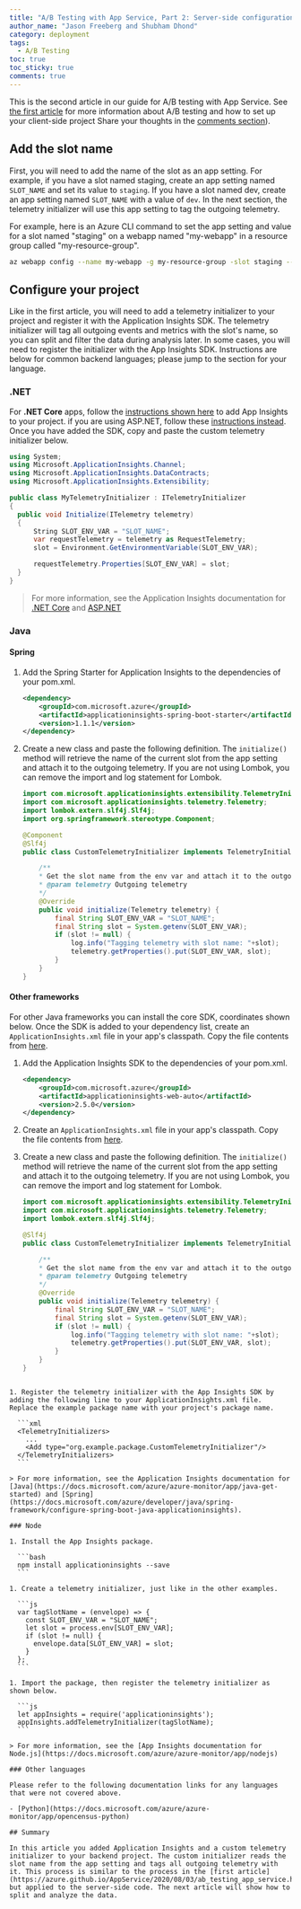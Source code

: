 ```yaml
---
title: "A/B Testing with App Service, Part 2: Server-side configuration"
author_name: "Jason Freeberg and Shubham Dhond"
category: deployment
tags: 
  - A/B Testing
toc: true
toc_sticky: true
comments: true
---
```


This is the second article in our guide for A/B testing with App Service. See [the first article](https://azure.github.io/AppService/2020/08/03/ab_testing_app_service.html) for more information about A/B testing and how to set up your client-side project Share your thoughts in the [comments section](#disqus_thread)).

## Add the slot name

First, you will need to add the name of the slot as an app setting. For example, if you have a slot named staging, create an app setting named `SLOT_NAME` and set its value to `staging`. If you have a slot named dev, create an app setting named `SLOT_NAME` with a value of `dev`. In the next section, the telemetry initializer will use this app setting to tag the outgoing telemetry. 

For example, here is an Azure CLI command to set the app setting and value for a slot named "staging" on a webapp named "my-webapp" in a resource group called "my-resource-group".

```bash
az webapp config --name my-webapp -g my-resource-group -slot staging --settings SLOT_NAME=staging
```

## Configure your project

Like in the first article, you will need to add a telemetry initializer to your project and register it with the Application Insights SDK. The telemetry initializer will tag all outgoing events and metrics with the slot's name, so you can split and filter the data during analysis later. In some cases, you will need to register the initializer with the App Insights SDK. Instructions are below for common backend languages; please jump to the section for your language.

### .NET

For **.NET Core** apps, follow the [instructions shown here](https://docs.microsoft.com/azure/azure-monitor/app/asp-net-core) to add App Insights to your project. if you are using ASP.NET, follow these [instructions instead](https://docs.microsoft.com/azure/azure-monitor/app/asp-net). Once you have added the SDK, copy and paste the custom telemetry initializer below.

```c#
using System;
using Microsoft.ApplicationInsights.Channel;
using Microsoft.ApplicationInsights.DataContracts;
using Microsoft.ApplicationInsights.Extensibility;

public class MyTelemetryInitializer : ITelemetryInitializer
{
  public void Initialize(ITelemetry telemetry)
  {
      String SLOT_ENV_VAR = "SLOT_NAME";
      var requestTelemetry = telemetry as RequestTelemetry;
      slot = Environment.GetEnvironmentVariable(SLOT_ENV_VAR);

      requestTelemetry.Properties[SLOT_ENV_VAR] = slot;
  }
}
```


> For more information, see the Application Insights documentation for [.NET Core](https://docs.microsoft.com/azure/azure-monitor/app/asp-net-core) and [ASP.NET](https://docs.microsoft.com/azure/azure-monitor/app/asp-net)

### Java

#### Spring

1. Add the Spring Starter for Application Insights to the dependencies of your pom.xml.

    ```xml
    <dependency>
        <groupId>com.microsoft.azure</groupId>
        <artifactId>applicationinsights-spring-boot-starter</artifactId>
        <version>1.1.1</version>
    </dependency>
    ```

2. Create a new class and paste the following definition. The `initialize()` method will retrieve the name of the current slot from the app setting and attach it to the outgoing telemetry. If you are not using Lombok, you can remove the import and log statement for Lombok.

    ```java
    import com.microsoft.applicationinsights.extensibility.TelemetryInitializer;
    import com.microsoft.applicationinsights.telemetry.Telemetry;
    import lombok.extern.slf4j.Slf4j;
    import org.springframework.stereotype.Component;

    @Component
    @Slf4j
    public class CustomTelemetryInitializer implements TelemetryInitializer {

        /**
        * Get the slot name from the env var and attach it to the outgoing telemetry.
        * @param telemetry Outgoing telemetry
        */
        @Override
        public void initialize(Telemetry telemetry) {
            final String SLOT_ENV_VAR = "SLOT_NAME";
            final String slot = System.getenv(SLOT_ENV_VAR);
            if (slot != null) {
                log.info("Tagging telemetry with slot name: "+slot);
                telemetry.getProperties().put(SLOT_ENV_VAR, slot);
            }
        }
    }
    ```

#### Other frameworks 

For other Java frameworks you can install the core SDK, coordinates shown below. Once the SDK is added to your dependency list, create an `ApplicationInsights.xml` file in your app's classpath. Copy the file contents from [here](https://docs.microsoft.com/azure-monitor/app/java-get-started?tabs=maven#add-an-applicationinsightsxml-file).

1. Add the Application Insights SDK to the dependencies of your pom.xml.

    ```xml
    <dependency>
        <groupId>com.microsoft.azure</groupId>
        <artifactId>applicationinsights-web-auto</artifactId>
        <version>2.5.0</version>
    </dependency>
    ```

1. Create an `ApplicationInsights.xml` file in your app's classpath. Copy the file contents from [here](https://docs.microsoft.com/azure-monitor/app/java-get-started?tabs=maven#add-an-applicationinsightsxml-file).

1. Create a new class and paste the following definition. The `initialize()` method will retrieve the name of the current slot from the app setting and attach it to the outgoing telemetry. If you are not using Lombok, you can remove the import and log statement for Lombok.

    ```java
    import com.microsoft.applicationinsights.extensibility.TelemetryInitializer;
    import com.microsoft.applicationinsights.telemetry.Telemetry;
    import lombok.extern.slf4j.Slf4j;

    @Slf4j
    public class CustomTelemetryInitializer implements TelemetryInitializer {

        /**
        * Get the slot name from the env var and attach it to the outgoing telemetry.
        * @param telemetry Outgoing telemetry
        */
        @Override
        public void initialize(Telemetry telemetry) {
            final String SLOT_ENV_VAR = "SLOT_NAME";
            final String slot = System.getenv(SLOT_ENV_VAR);
            if (slot != null) {
                log.info("Tagging telemetry with slot name: "+slot);
                telemetry.getProperties().put(SLOT_ENV_VAR, slot);
            }
        }
    }
  ```

1. Register the telemetry initializer with the App Insights SDK by adding the following line to your ApplicationInsights.xml file. Replace the example package name with your project's package name.

    ```xml
    <TelemetryInitializers>
      ...
      <Add type="org.example.package.CustomTelemetryInitializer"/>
    </TelemetryInitializers>
    ```

> For more information, see the Application Insights documentation for [Java](https://docs.microsoft.com/azure/azure-monitor/app/java-get-started) and [Spring](https://docs.microsoft.com/azure/developer/java/spring-framework/configure-spring-boot-java-applicationinsights).

### Node

1. Install the App Insights package.

    ```bash
    npm install applicationinsights --save
    ```

1. Create a telemetry initializer, just like in the other examples.

    ```js
    var tagSlotName = (envelope) => {
      const SLOT_ENV_VAR = "SLOT_NAME";
      let slot = process.env[SLOT_ENV_VAR];
      if (slot != null) {
        envelope.data[SLOT_ENV_VAR] = slot;
      }
    };
    ```

1. Import the package, then register the telemetry initializer as shown below.

    ```js
    let appInsights = require('applicationinsights');
    appInsights.addTelemetryInitializer(tagSlotName);
    ```

> For more information, see the [App Insights documentation for Node.js](https://docs.microsoft.com/azure/azure-monitor/app/nodejs)

### Other languages

Please refer to the following documentation links for any languages that were not covered above.

- [Python](https://docs.microsoft.com/azure/azure-monitor/app/opencensus-python)

## Summary

In this article you added Application Insights and a custom telemetry initializer to your backend project. The custom initializer reads the slot name from the app setting and tags all outgoing telemetry with it. This process is similar to the process in the [first article](https://azure.github.io/AppService/2020/08/03/ab_testing_app_service.html), but applied to the server-side code. The next article will show how to split and analyze the data.
